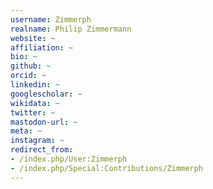 ```yaml
---
username: Zimmerph
realname: Philip Zimmermann
website: ~
affiliation: ~
bio: ~
github: ~
orcid: ~
linkedin: ~
googlescholar: ~
wikidata: ~
twitter: ~
mastodon-url: ~
meta: ~
instagram: ~
redirect_from:
- /index.php/User:Zimmerph
- /index.php/Special:Contributions/Zimmerph
---
```

